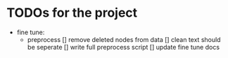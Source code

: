 # TODOs for the project

* fine tune:
  * preprocess
        [] remove deleted nodes from data
        [] clean text should be seperate
        [] write full preprocess script
        [] update fine tune docs
